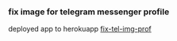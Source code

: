 ### fix image for telegram messenger profile 

deployed app to herokuapp [fix-tel-img-prof](https://fix-tel-img-prof.herokuapp.com/)
